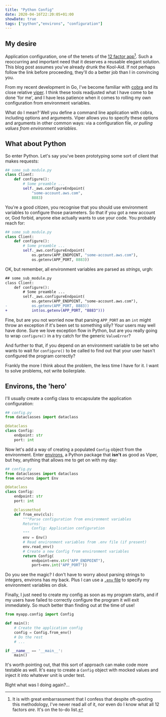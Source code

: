 ```yaml
---
title: "Python Config"
date: 2020-04-16T22:20:05+01:00
showDate: true
tags: ["python","environs", "configuration"]
---
```


## My desire

Application configuration, one of the tenets of the [12 factor app][12-factor-config][^1]. Such a
reoccurring and important need that it deserves a reusable elegant solution. This blog post assumes
you've already drunk the Kool-Aid. If not perhaps follow the link before proceeding, they'll do a better
job than I in convincing you.

[12-factor-config]: https://12factor.net/config

[^1]: It is with great embarrassment that I confess that despite oft-quoting this methodology, I've
never read all of it, nor even do I know what all 12 factors _are_. It's on the to-do list.

From my recent development in Go, I've become familiar with [cobra] and its close relative [viper].
I think these tools readjusted what I have come to be done 'for me', and I have less patience when it
comes to rolling my own configuration from environment variables.

[cobra]: https://github.com/spf13/cobra
[viper]: https://github.com/spf13/viper

What do I mean? Well you define a command line application with cobra, including options and arguments.
Viper allows you to specify these options and arguments in other common ways: via a configuration file,
_or pulling values from environment variables_.

## What about Python

So enter Python. Let's say you've been prototyping some sort of client that makes requests:

```python
## some_sub_module.py
class Client:
    def configure():
        # Some preamble ...
        self._aws.configureEndpoint(
            "some-account.aws.com",
            8883)
```

You're a good citizen, you recognise that you should use environment variables to configure those parameters.
So that if you got a new account or, God forbid, anyone else actually wants to use your code.
You probably reach for:

```python
## some_sub_module.py
class Client:
    def configure():
        # Some preamble ...
        self._aws.configureEndpoint(
            os.getenv(APP_ENDPOINT, "some-account.aws.com"),
            os.getenv(APP_PORT, 8883))
```

OK, but remember, all environment variables are parsed as _strings_, urgh:

```diff
## some_sub_module.py
class Client:
    def configure():
        # Some preamble ...
        self._aws.configureEndpoint(
            os.getenv(APP_ENDPOINT, "some-account.aws.com"),
-           os.getenv(APP_PORT, 8883))
+           int(os.getenv(APP_PORT, "8883")))
```

Fine, but are you not worried now that parsing `APP_PORT` as an `int` might throw an exception if it's
been set to something silly? Your users may well have done. Sure we love exception flow in Python, but
are you really going to wrap `configure()` in a try catch for the generic `ValueError`?

And further to that, if you depend on an environment variable to be set who wants to wait for `configure()`
to be called to find out that your user hasn't configured the program correctly?

Frankly the more I think about the problem, the less time I have for it. I want to solve problems, not
write boilerplate.

## Environs, the 'hero'

I'll usually create a config class to encapsulate the application configuration:

```python
## config.py
from dataclasses import dataclass

@dataclass
class Config:
    endpoint: str
    port: int
```

Now let's add a way of creating a populated `Config` object from the environment. Enter [environs](https://github.com/sloria/environs),
a Python package that __isn't__ as good as Viper, but hey, anything that allows me to get on with my
day:

```python
## config.py
from dataclasses import dataclass
from environs import Env

@dataclass
class Config:
    endpoint: str
    port: int

    @classmethod
    def from_env(cls):
        """Parse configuration from environment variables
        Returns:
            Config: Application configuration
        """
        env = Env()
        # Read environment variables from .env file (if present)
        env.read_env()
        # Create a new Config from environment variables
        return Config(
            endpoint=env.str("APP_ENDPOINT"),
            port=env.int("APP_PORT"))
```

Do you see the magic? I don't have to worry about parsing strings to integers, environs has my back.
Plus I can use a [`.env` file][dotenv] to specify my environment variables on disk.

[dotenv]: https://www.freecodecamp.org/news/nodejs-custom-env-files-in-your-apps-fa7b3e67abe1/

Finally, I just need to create my config as soon as my program starts, and if my users have failed to
correctly configure the program it will exit immediately. So much better than finding out at the time
of use!

```python
from myapp.config import Config

def main():
    # Create the application config
    config = Config.from_env()
    # Do the rest
    # ...

if __name__ == '__main__':
    main()
```

It's worth pointing out, that this sort of approach can make code more testable as well. It's easy to
create a `Config` object with mocked values and inject it into whatever unit is under test.

Right what was I doing again?...
